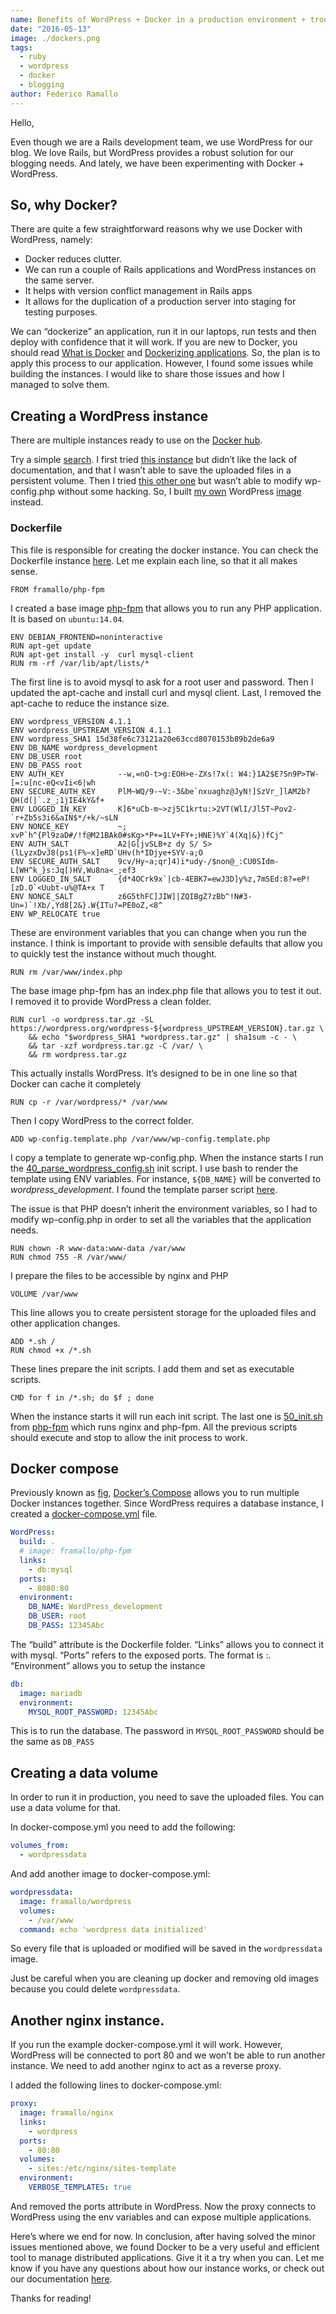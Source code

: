 ```yaml
---
name: Benefits of WordPress + Docker in a production environment + troubleshooting guide.
date: "2016-05-13"
image: ./dockers.png
tags:
  - ruby
  - wordpress
  - docker
  - blogging
author: Federico Ramallo
---
```

Hello,

Even though we are a Rails development team, we use WordPress for our blog. We love Rails, but WordPress provides a robust solution for our blogging needs. And lately, we have been experimenting with Docker + WordPress.

## So, why Docker?

There are quite a few straightforward reasons why we use Docker with WordPress, namely:

*   Docker reduces clutter.
*   We can run a couple of Rails applications and WordPress instances on the same server.
*   It helps with version conflict management in Rails apps
*   It allows for the duplication of a production server into staging for testing purposes.

We can “dockerize” an application, run it in our laptops, run tests and then deploy with confidence that it will work. If you are new to Docker, you should read [What is Docker](https://www.docker.com/whatisdocker) and [Dockerizing applications](https://docs.docker.com/userguide/dockerizing). So, the plan is to apply this process to our application. However, I found some issues while building the instances. I would like to share those issues and how I managed to solve them.

## Creating a WordPress instance

There are multiple instances ready to use on the [Docker hub](https://registry.hub.docker.com).

Try a simple [search](https://registry.hub.docker.com/search?q=wordpress). I first tried [this instance](https://registry.hub.docker.com/_/wordpress) but didn’t like the lack of documentation, and that I wasn’t able to save the uploaded files in a persistent volume. Then I tried [this other one](https://registry.hub.docker.com/u/tutum/wordpress) but wasn’t able to modify wp-config.php without some hacking. So, I built [my own](https://github.com/densitylabs/docker-wordpress) WordPress [image](https://github.com/densitylabs/docker-wordpress) instead.

### Dockerfile

This file is responsible for creating the docker instance. You can check the Dockerfile instance [here](https://github.com/densitylabs/docker-wordpress/blob/master/Dockerfile). Let me explain each line, so that it all makes sense.

    FROM framallo/php-fpm

I created a base image [php-fpm](https://registry.hub.docker.com/u/framallo/php-fpm/) that allows you to run any PHP application. It is based on `ubuntu:14.04`.

    ENV DEBIAN_FRONTEND=noninteractive
    RUN apt-get update
    RUN apt-get install -y  curl mysql-client
    RUN rm -rf /var/lib/apt/lists/*

The first line is to avoid mysql to ask for a root user and password. Then I updated the apt-cache and install curl and mysql client. Last, I removed the apt-cache to reduce the instance size.


    ENV wordpress_VERSION 4.1.1
    ENV wordpress_UPSTREAM_VERSION 4.1.1
    ENV wordpress_SHA1 15d38fe6c73121a20e63ccd8070153b89b2de6a9
    ENV DB_NAME wordpress_development
    ENV DB_USER root
    ENV DB_PASS root
    ENV AUTH_KEY            --w,=nO-t>g:EOH>e-ZXs!7x(: W4:}1A2$E?Sn9P>TW-[=:u[nc-eQ<vIi<6|wh
    ENV SECURE_AUTH_KEY     PlM~WQ/9-~V:-3&be`nxuaghz@JyN!]SzVr_]lAM2b?QH(d(|`.z_;1jIE4kY&f+
    ENV LOGGED_IN_KEY       K]6*uCb-m~>zj5C1krtu:>2VT(WlI/Jl5T~Pov2-`r+Zb5s3i6&aIN$*/+k/~sLN
    ENV NONCE_KEY           ~; xvP`h^{Pl9zaD#/!f@M21BAk0#sKg>*P+=1LV+FY+;HNE)%Y`4(Xq|&})fCj^
    ENV AUTH_SALT           A2|G[jvSLB+z dy S/ S>(lLyzxDvJ8(ps1(F%~x]eRD`UHv(h*IDjye+SYV-a;O
    ENV SECURE_AUTH_SALT    9cv/Hy~a;qr]4)i*udy-/$non@_:CU0SIdm-L[WH^k_}s:Jq[)HV,Wu8na<_;ef3
    ENV LOGGED_IN_SALT      {d*4OCrk9x`|cb-4EBK7=ewJ3D]y%z,7mSEd:8?=eP![zD.O`<Uubt-u%@TA+x T
    ENV NONCE_SALT          z6G5thFC]JIW]|ZQIBgZ?zBb^!N#3-Un=)`!Xb/,Yd8[2&}.W{ITu?=PE0oZ,<8^
    ENV WP_RELOCATE true

These are environment variables that you can change when you run the instance. I think is important to provide with sensible defaults that allow you to quickly test the instance without much thought.


    RUN rm /var/www/index.php

The base image php-fpm has an index.php file that allows you to test it out. I removed it to provide WordPress a clean folder.

    RUN curl -o wordpress.tar.gz -SL https://wordpress.org/wordpress-${wordpress_UPSTREAM_VERSION}.tar.gz \
        && echo "$wordpress_SHA1 *wordpress.tar.gz" | sha1sum -c - \
        && tar -xzf wordpress.tar.gz -C /var/ \
        && rm wordpress.tar.gz
        
This actually installs WordPress. It’s designed to be in one line so that Docker can cache it completely


    RUN cp -r /var/wordpress/* /var/www

Then I copy WordPress to the correct folder.

    ADD wp-config.template.php /var/www/wp-config.template.php

I copy a template to generate wp-config.php. When the instance starts I run the [40_parse_wordpress_config.sh](https://github.com/densitylabs/docker-wordpress/blob/master/40_parse_wordpress_config.sh) init script. I use bash to render the template using ENV variables. For instance, `${DB_NAME}` will be converted to *wordpress_development*. I found the template parser script [here](http://stackoverflow.com/questions/2914220/bash-templating-how-to-build-configuration-files-from-templates-with-bash).

The issue is that PHP doesn’t inherit the environment variables, so I had to modify wp-config.php in order to set all the variables that the application needs.


    RUN chown -R www-data:www-data /var/www
    RUN chmod 755 -R /var/www/

I prepare the files to be accessible by nginx and PHP


    VOLUME /var/www

This line allows you to create persistent storage for the uploaded files and other application changes.

    ADD *.sh /
    RUN chmod +x /*.sh

These lines prepare the init scripts. I add them and set as executable scripts.

    CMD for f in /*.sh; do $f ; done

When the instance starts it will run each init script. The last one is [50_init.sh](https://github.com/densitylabs/docker-php-fpm/blob/master/50_init.sh) from [php-fpm](https://registry.hub.docker.com/u/framallo/php-fpm) which runs nginx and php-fpm. All the previous scripts should execute and stop to allow the init process to work.

## Docker compose

Previously known as [fig](http://www.fig.sh/), [Docker’s Compose](https://docs.docker.com/compose/) allows you to run multiple Docker instances together. Since WordPress requires a database instance, I created a [docker-compose.yml](https://github.com/densitylabs/docker-wordpress/blob/master/docker-compose.yml) file.

```yaml
WordPress:
  build: .
  # image: framallo/php-fpm
  links:
    - db:mysql
  ports:
    - 8080:80
  environment:
    DB_NAME: WordPress_development
    DB_USER: root
    DB_PASS: 12345Abc
```

The “build” attribute is the Dockerfile folder. “Links” allows you to connect it with mysql. “Ports” refers to the exposed ports. The format is <host port>:<instance port>. “Environment” allows you to setup the instance

```yaml
db:
  image: mariadb
  environment:
    MYSQL_ROOT_PASSWORD: 12345Abc
```

This is to run the database. The password in `MYSQL_ROOT_PASSWORD` should be the same as `DB_PASS`

## Creating a data volume

In order to run it in production, you need to save the uploaded files. You can use a data volume for that.

In docker-compose.yml you need to add the following:

```yaml
volumes_from:
  - wordpressdata
```

And add another image to docker-compose.yml:

```yaml
wordpressdata:
  image: framallo/wordpress
  volumes:
    - /var/www
  command: echo 'wordpress data initialized'
```

So every file that is uploaded or modified will be saved in the `wordpressdata` image.

Just be careful when you are cleaning up docker and removing old images because you could delete `wordpressdata`.

## Another nginx instance.

If you run the example docker-compose.yml it will work. However, WordPress will be connected to port 80 and we won’t be able to run another instance. We need to add another nginx to act as a reverse proxy.

I added the following lines to docker-compose.yml:

```yaml
proxy:
  image: framallo/nginx
  links:
    - wordpress
  ports:
    - 80:80
  volumes:
    - sites:/etc/nginx/sites-template
  environment:
    VERBOSE_TEMPLATES: true
```

And removed the ports attribute in WordPress. Now the proxy connects to WordPress using the env variables and can expose multiple applications.

Here’s where we end for now. In conclusion, after having solved the minor issues mentioned above, we found Docker to be a very useful and efficient tool to manage distributed applications. Give it it a try when you can. Let me know if you have any questions about how our instance works, or check out our documentation [here](https://github.com/densitylabs/docker-nginx).

Thanks for reading!

